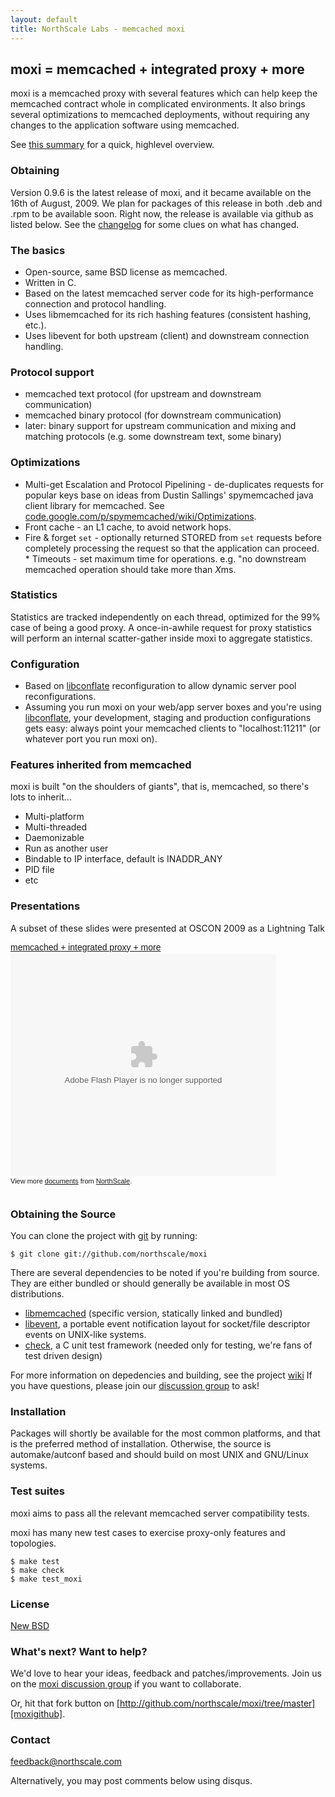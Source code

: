 ```yaml
---
layout: default
title: NorthScale Labs - memcached moxi
---
```


## moxi = memcached + integrated proxy + more

moxi is a memcached proxy with several features which can help keep
the memcached contract whole in complicated environments.  It also
brings several optimizations to memcached deployments, without
requiring any changes to the application software using memcached.

See [this summary][summarypdf] for a quick, highlevel overview.

### Obtaining

Version 0.9.6 is the latest release of moxi, and it became available
on the 16th of August, 2009.  We plan for packages of this release in
both .deb and .rpm to be available soon.  Right now, the release is
available via github as listed below.  See the [changelog][changelog]
for some clues on what has changed.

### The basics

* Open-source, same BSD license as memcached.
* Written in C.
* Based on the latest memcached server code for its high-performance
  connection and protocol handling.
* Uses libmemcached for its rich hashing features (consistent hashing,
  etc.).
* Uses libevent for both upstream (client) and downstream connection
  handling.

### Protocol support

* memcached text protocol (for upstream and downstream communication)
* memcached binary protocol (for downstream communication)
* later: binary support for upstream communication and mixing and
  matching protocols (e.g. some downstream text, some binary)

### Optimizations

* Multi-get Escalation and Protocol Pipelining - de-duplicates
  requests for popular keys base on ideas from Dustin Sallings'
  spymemcached java client library for memcached.  See
  [code.google.com/p/spymemcached/wiki/Optimizations][spyopt].
* Front cache - an L1 cache, to avoid network hops.
* Fire & forget `set` - optionally returned STORED from `set` requests
  before completely processing the request so that the application can
  proceed.  * Timeouts - set maximum time for operations. e.g. "no
  downstream memcached operation should take more than *X*ms.

### Statistics

Statistics are tracked independently on each thread, optimized for the
99% case of being a good proxy. A once-in-awhile request for proxy
statistics will perform an internal scatter-gather inside moxi to
aggregate statistics.

### Configuration

* Based on [libconflate][lconfl] reconfiguration to allow dynamic
  server pool reconfigurations.
* Assuming you run moxi on your web/app server boxes and you're using
  [libconflate][lconfl], your development, staging and production
  configurations gets easy: always point your memcached clients to
  "localhost:11211" (or whatever port you run moxi on).  </li> </ul>

### Features inherited from memcached

moxi is built "on the shoulders of giants", that is, memcached, so
there's lots to inherit...

* Multi-platform
* Multi-threaded
* Daemonizable
* Run as another user
* Bindable to IP interface, default is INADDR_ANY
* PID file
* etc

### Presentations

A subset of these slides were presented at OSCON 2009 as a Lightning
Talk

<div style="width:425px; text-align:left;" id="__ss_1747476">
<a style="font:14px Helvetica,Arial,Sans-serif; display:block;margin:12px 0 3px 0;text-decoration:underline;"
href="http://www.slideshare.net/northscale/moxi-memcached-proxy"
title="moxi - memcached + integrated proxy + more">memcached + integrated
proxy + more</a><object style="margin:0px" width="425" height="355">
<param name="movie" value="http://static.slidesharecdn.com/swf/ssplayer2.swf?doc=moxiabout-090721035815-phpapp02&stripped_title=moxi-memcached-proxy" /><param name="allowFullScreen" value="true"/><param name="allowScriptAccess" value="always"/><embed src="http://static.slidesharecdn.com/swf/ssplayer2.swf?doc=moxiabout-090721035815-phpapp02&stripped_title=moxi-memcached-proxy" type="application/x-shockwave-flash" allowscriptaccess="always" allowfullscreen="true" width="425" height="355"></embed></object>
<div style="font-size:11px;font-family:tahoma,arial;height:26px;padding-top:2px;">View more <a style="text-decoration:underline;" href="http://www.slideshare.net/">documents</a> from <a style="text-decoration:underline;" href="http://www.slideshare.net/northscale">NorthScale</a>.</div>
</div>

### Obtaining the Source

You can clone the project with [git][git] by running:

    $ git clone git://github.com/northscale/moxi

There are several dependencies to be noted if you're building from
source.  They are either bundled or should generally be available in
most OS distributions.

* [libmemcached][libmemcached] (specific version, statically linked
  and bundled)
* [libevent][libevent], a portable event notification layout for
  socket/file descriptor events on UNIX-like systems.
* [check][check], a C unit test framework (needed only for testing,
  we're fans of test driven design)

For more information on depedencies and building, see the project
[wiki][wiki] If you have questions, please join our [discussion
group][group] to ask!

### Installation

Packages will shortly be available for the most common platforms, and
that is the preferred method of installation.  Otherwise, the source
is automake/autconf based and should build on most UNIX and GNU/Linux
systems.

### Test suites

moxi aims to pass all the relevant memcached server compatibility
tests.

moxi has many new test cases to exercise proxy-only features and
topologies.

    $ make test
    $ make check
    $ make test_moxi

### License

[New BSD][license]

### What's next?  Want to help?

We'd love to hear your ideas, feedback and patches/improvements.  Join
us on the [moxi discussion group][group] if you want to collaborate.

Or, hit that fork button on
[http://github.com/northscale/moxi/tree/master][moxigithub].

### Contact

[feedback@northscale.com][feedback]

Alternatively, you may post comments below using disqus.

[summarypdf]: moxi_information_7.17.09.pdf
[changelog]: changelog.html
[spyopt]: http://code.google.com/p/spymemcached/wiki/Optimizations
[group]: http://groups.google.com/group/moxi
[libevent]: http://monkey.org/~provos/libevent/
[lconfl]: http://labs.northscale.com/libconflate/
[check]: http://check.sourceforge.net/
[libmemcached]: http://tangent.org/552/libmemcached.html
[wiki]: http://wiki.github.com/northscale/moxi
[git]: http://git-scm.com/
[moxigithub]: http://github.com/northscale/moxi/tree/master
[feedback]: feedback@northscale.com
[license]: http://www.opensource.org/licenses/bsd-license.php
